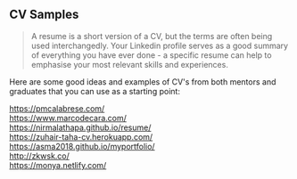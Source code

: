 ## CV Samples

>A resume is a short version of a CV, but the terms are often being used interchangedly. Your Linkedin profile serves as a good summary of everything you have ever done - a specific resume can help to emphasise your most relevant skills and experiences.

Here are some good ideas and examples of CV's from both mentors and graduates that you can use as a starting point:

https://pmcalabrese.com/   
https://www.marcodecara.com/     
https://nirmalathapa.github.io/resume/    
https://zuhair-taha-cv.herokuapp.com/     
https://asma2018.github.io/myportfolio/      
http://zkwsk.co/     
https://monya.netlify.com/     

